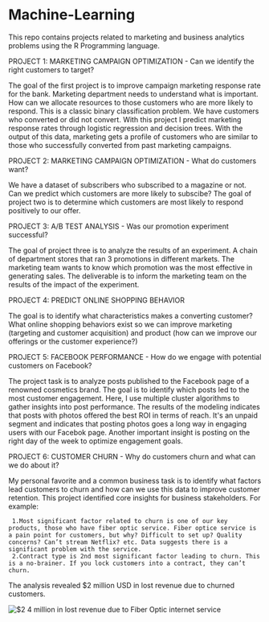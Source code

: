 # Machine-Learning
 
This repo contains projects related to marketing and business analytics problems using the R Programming language.

PROJECT 1: MARKETING CAMPAIGN OPTIMIZATION - Can we identify the right customers to target?

The goal of the first project is to improve campaign marketing response rate for the bank.  Marketing department needs to understand what is important. How can we allocate resources to those customers who are more likely to respond. This is a classic binary classification problem. We have customers who converted or did not convert. With this project I predict marketing response rates through logistic regression and decision trees. With the output of this data, marketing gets a profile of customers who are similar to those who successfully converted from past marketing campaigns.


PROJECT 2: MARKETING CAMPAIGN OPTIMIZATION - What do customers want?

We have a dataset of subscribers who subscribed to a magazine or not. Can we predict which customers are more likely to subscibe? The goal of project two is to determine which customers are most likely to respond positively to our offer.


PROJECT 3: A/B TEST ANALYSIS - Was our promotion experiment successful?

The goal of project three is to analyze the results of an experiment. A chain of department stores that ran 3 promotions in different markets. The marketing team wants to know which promotion was the most effective in generating sales. The deliverable is to inform the marketing team on the results of the impact of the experiment.


PROJECT 4: PREDICT ONLINE SHOPPING BEHAVIOR

The goal is to identify what characteristics makes a converting customer? What online shopping behaviors exist so we can improve marketing (targeting and customer acquisition) and product (how can we improve our offerings or the customer experience?)


PROJECT 5: FACEBOOK PERFORMANCE - How do we engage with potential customers on Facebook?

The project task is to analyze posts published to the Facebook page of a renowned cosmetics brand. The goal is to identify which posts led to the most customer engagement. Here, I use multiple cluster algorithms to gather insights into post performance. The results of the modeling indicates that posts with photos offered the best ROI in terms of reach. It's an unpaid segment and indicates that posting photos goes a long way in engaging users with our Facebok page. Another important insight is posting on the right day of the week to optimize engagement goals.


PROJECT 6: CUSTOMER CHURN - Why do customers churn and what can we do about it?

My personal favorite and a common business task is to identify what factors lead customers to churn and how can we use this data to improve customer retention. This project identified core insights for business stakeholders. For example:

     1.Most significant factor related to churn is one of our key products, those who have fiber optic service. Fiber optice service is a pain point for customers, but why? Difficult to set up? Quality concerns? Can’t stream Netflix? etc. Data suggests there is a significant problem with the service.
     2.Contract type is 2nd most significant factor leading to churn. This is a no-brainer. If you lock customers into a contract, they can’t churn.
     
The analysis revealed $2 million USD in lost revenue due to churned customers.

![$2 4 million in lost revenue due to Fiber Optic internet service](https://user-images.githubusercontent.com/13710429/120935138-9c883900-c701-11eb-99f8-ac6c15bdd175.png)





